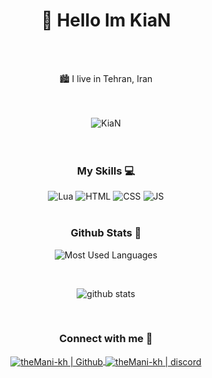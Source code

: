 <h1 align="center">👋 Hello Im KiaN</h1>
<br />
<br />
<p align="center">🏙 I live in Tehran, Iran</p>
<br />
<br />

<div align="center">
<img src="https://komarev.com/ghpvc/?username=KiaNu-ReeVes&label=Profile%20views&color=c6d2d2&style=for-the-badge&" alt="KiaN" />
</div>

<br />
<br />

<h3 align="center">My Skills 💻</h3>
<div align="center">
<img  alt="Lua" title="Lua"  src="http://img.shields.io/badge/-Lua-2C2D72?style=flat-square&logo=Lua&logoColor=FFFFFF" />
<img  alt="HTML" title="HTML"  src="http://img.shields.io/badge/-HTML-E34F26?style=flat-square&logo=HTML&logoColor=FFFFFF" />
<img alt="CSS" title="CSS"  src="http://img.shields.io/badge/-CSS-1572B6?style=flat-square&logo=CSS&logoColor=FFFFFF" />
<img alt="JS" title="JS"  src="https://img.shields.io/badge/-JS-1572B6?style=flat-square&logo=JS&logoColor=FFFFFF" />
</div>
<br />

<h3 align="center">Github Stats 🧭</h3>
<div align="center">

![Most Used Languages](https://github-readme-stats.vercel.app/api/top-langs/?username=theMani-kh&langs_count=10&layout=compact&theme=react&hide_border=true&bg_color=0D1117&title_color=3E98B4&icon_color=3E98B4)
  
<br />

![github stats](https://github-readme-stats.vercel.app/api?username=theMani-kh&theme=gruvbox_duo&show_icons=true&include_all_commits=true&count_private=true&theme=react&hide_border=true&bg_color=0D1117&title_color=3E98B4&icon_color=3E98B4)
<br />
</div>
<br />

<h3 align="center">Connect with me 📩</h3>
<div align="center">
<a href="https://github.com/theMani-kh">
<img align="center" alt="theMani-kh | Github"  src="http://img.shields.io/badge/-Github-181717?style=flat-square&logo=github&logoColor=FFFFFF" />
</a>
<a href="https://discord.gg/zQgx3R7GAf">
<img align="center" alt="theMani-kh | discord"  src="http://img.shields.io/badge/-Discord-7289DA?style=flat-square&logo=discord&logoColor=FFFFFF" />
</a>
</div>


[github]: https://github.com/theMani-kh
[discord]: https://discord.gg/zQgx3R7GAf

